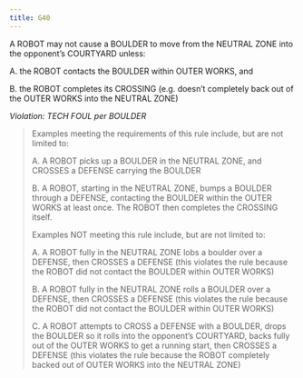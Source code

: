 ```yaml
---
title: G40
---
```

A ROBOT may not cause a BOULDER to move from the NEUTRAL ZONE into the opponent’s COURTYARD unless:

A. the ROBOT contacts the BOULDER within OUTER WORKS, and

B. the ROBOT completes its CROSSING (e.g. doesn’t completely back out of the OUTER WORKS into the NEUTRAL ZONE)

_Violation: TECH FOUL per BOULDER_

>Examples meeting the requirements of this rule include, but are not limited to:
>
>A. A ROBOT picks up a BOULDER in the NEUTRAL ZONE, and CROSSES a DEFENSE carrying the BOULDER
>
>B. A ROBOT, starting in the NEUTRAL ZONE, bumps a BOULDER through a DEFENSE, contacting the BOULDER within the OUTER WORKS at least once. The ROBOT then completes the CROSSING itself.
>
>Examples NOT meeting this rule include, but are not limited to:
>
> A. A ROBOT fully in the NEUTRAL ZONE lobs a boulder over a DEFENSE, then CROSSES a DEFENSE (this violates the rule because the ROBOT did not contact the BOULDER within OUTER WORKS)
>
> B. A ROBOT fully in the NEUTRAL ZONE rolls a BOULDER over a DEFENSE, then CROSSES a DEFENSE (this violates the rule because the ROBOT did not contact the BOULDER within OUTER WORKS)
>
> C. A ROBOT attempts to CROSS a DEFENSE with a BOULDER, drops the BOULDER so it rolls into the opponent’s COURTYARD, backs fully out of the OUTER WORKS to get a running start, then CROSSES a DEFENSE (this violates the rule because the ROBOT completely backed out of OUTER WORKS into the NEUTRAL ZONE)
